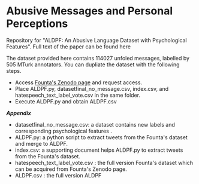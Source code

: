 # Abusive Messages and Personal Perceptions 

Repository for "ALDPF: An Abusive Language Dataset with Psychological Features". Full text of the paper can be found here

The dataset provided here contains 114027 unfoled messages, labelled by 505 MTurk annotators. You can dupliate the dataset with the following steps.

* Access [Founta's Zenodo page](https://zenodo.org/record/3706866#.YjzZfDUReUk) and request access.
* Place ALDPF.py, datasetfinal_no_message.csv, index.csv, and hatespeech_text_label_vote.csv in the same folder.
* Execute ALDPF.py and obtain ALDPF.csv




_**Appendix**_

* datasetfinal_no_message.csv: a dataset contains new labels and corresponding psychological features . 
* ALDPF.py: a python script to extract tweets from the Founta's dataset and merge to ALDPF.
* index.csv: a supporting document helps ALDPF.py to extract tweets from the Founta's dataset.
* hatespeech_text_label_vote.csv : the full version Founta's dataset which can be acquired from Founta's Zenodo page.
* ALDPF.csv : the full version ALDPF
